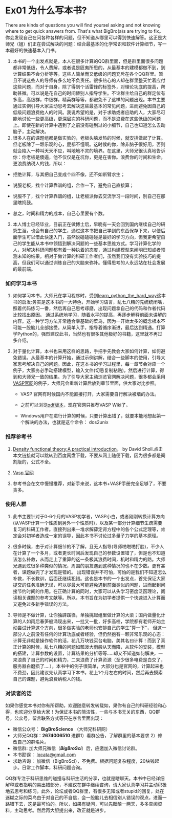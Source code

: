 # Ex01 为什么写本书?

There are kinds of questions you will find yoursel asking and not knowing where to get quick answers from. That's what BigBro(a)s are trying to fix。你会发现自己在问各种各样的问题，但不知道从哪里可以得到快速解答。这正是大师兄（姐）们正在尝试解决的问题：结合最基本的化学常识和软件计算细节，写一本最好的快速基本入门书。

1. 本书的一个出发点就是，本人在很多计算的QQ群里面，但是群里面很多问题都非常低级，令人费解，或者说是匪夷所思的，从最基本的建模都做不到，到计算结果不会分析等等。这些人简单而又低级的问题充斥在各个QQ群里。暂且不说这些人的导师有多么地不负责任。很多热心的人却在群里整天忙着应付这些问题，而对于自身，除了得到个活雷锋的标签外，对理论功底的提高，帮助甚微。可以说是花自己的时间替别人指导学生。不论群主给自己的群定位有多高，高级群，中级群，精英群等等，都避免不了这样的问题出现。本书主要通过实例引导大家主动思考去解决这些最基本的常见问题，进而避免因自己的低级问题浪费他人的时间。我说希望的是，对于求助或者应助的人，大家尽可能地讨论一些更高级，更深层次的科研问题，而不是浪费在这些低级的问题上。即使在新的计算中遇到了之前没有碰到过的小细节，自己也知道怎么去动脑子，主动解决。 
2.  很多人在的课题组都是做实验的，老板头脑发热的时候，就安排做起了计算。但老板除了一颗乐观的心，屁都不懂啊。这时候的你，除非脑子很好用，否则就会陷入一种叫天天不应，叫地地不灵的境界。在这里，大师兄很认真地告诉你：你老板是傻逼，他不仅仅是在坑你，更是在害你。浪费你的时间和生命，更浪费纳税人的钱，所以：

   - 拒绝计算，与其把自己变成个四不像，还不如断臂求生；

   - 说服老板，找个计算靠谱的组，合作一下，避免自己直接算；

   - 说服不了，找个计算靠谱的组，让老板派你去交流学习一段时间，别自己在那里瞎捣鼓。

   - 总之，时间和精力的成本，自己心里要有个数。
3. 本人博士已经毕业，目前正在做博士后，早晚有一天会回到国内继续自己的研究生涯，也会有自己的学生，通过这本书把自己学到的东西保存下来，以便后面学生可以借此快速入门，虽然说磕磕碰碰是最好的学习方向，但我更希望自己的学生能从本书中领悟到解决问题的一些基本思维方式。学习计算化学的人，对解决科研问题都有着一种执着的态度，通过构建模型来阐明已知或者预测未知的结果。相对于做计算的科研工作者们，虽然我们没有实验技巧的提高，但我们可以通过训练自己的大脑来弥补。懂得思考的人永远站在社会发展的最前端。

### 如何学习本书

1. 如何学习本书，大师兄在学习程序时，受到[learn_python_the_hard_way](https://learnpythonthehardway.org/)这本书的启发:务实是这本书的一大特色，开始学习语言，乱七八糟的先统统闭嘴，照着代码练习一番，然后再自己思考琢磨，出现问题拿自己的代码和作者代码比较找出原因。 通过系统地学习，随着水平的提高，再逐步解释前面未讲解的内容。这一种学习方法非常适合零基础的菜鸟，因为一开始太多的概念根本不可能一股脑儿全部接受。从简单入手，指导着循序渐进，最后达到精通。打算学Python的，强烈建议此书，当然也有很多其他极好的书籍，这里就不再过多介绍。

2. 对于量化计算，本书也采用这样的思路，手把手先教会大家如何计算，如何避免错误。从最基本的计算开始，通过示例讲解，结合一些脚本的使用，引导大家思考解决自己的问题。因此，在这本书的学习过程里，每一章节会对应一个例子，大家务必手动搭建模型，输入文件(切忌复制粘贴)，然后进行计算，得到和大师兄一致的结果。为了引导大家主动浏览官网解决问题，很多都会采用[VASP官网](http://www.vasp.at/)的例子，大师兄会重新计算后放到章节里面，供大家对比参照。

   - VASP 官网有时候国内不能直接打开，大家需要自行解决被墙的办法。

   - 之前可以浏览[pdf版本](https://pan.baidu.com/s/1trvvbCKkJHu1ZPGsizW4og)，现在官网只推荐VASP Wiki了。

   - Windows用户在进行计算的时候，只要计算出错了，就要本能地想起第一个解决的办法，也就是这个命令： dos2unix


### 推荐参考书

1. [Density functional theory:A practical introduction](https://pan.baidu.com/s/1dFN9stj)， by David Sholl.点击本文链接就可以跳转到百度网盘下载，不要从网上随便下载，因为很多都是阉割版的，公式不全。

2. [Vasp 官网](http://www.vasp.at/)

3. 参考书会在文中慢慢推荐，对新手来说，这本书+VASP手册完全足够了，不要贪多。

### 使用人群

1. 此书主要针对于0-6个月的VASP初学者，VASP小白，或者刚刚转换计算方向(从VASP计算一个性质到另外一个性质时)，以及某一部分计算细节生疏需要复习的科研工作者。直接列出来一堆求解薛定谔方程中的各个公式定理等，肯定会对初学者造成一定的误导，因此本书不讨论过多量子力学的基本原理。

2. 很多时候，由于对计算细节的不了解，且无人指导(导师啪啪啪打脸)，不少人在计算了一个多月，或者更长时间后发现自己的参数设置错了，但是也不知道该怎么补救，从而走上了重算的这一条极其浪费时间，机时和精力的路。大师兄遇到过很多种类似的情况，周围的朋友遇到这种情况的也不在少数。更有甚者，课题做完了才发现是错的。 出现错误并不可怕，可怕的是我们不知道怎么补救，不长教训，后面还继续犯错。这也是本书的一个出发点，首先保证大家提交的任务准确无误，可以尽最大可能避免遇到前面类似的问题，进而起到间接节约时间的作用。在正确计算的同时，大家可以从头学习密度泛函理论，阅读相关课题的参考文献等。所以，本书旨在为初学者提供一个快速进入计算而又避免过多新手错误的方法。

3. 导师是不做计算，让你独辟蹊径，单独挑起组里做计算的大梁；国内做量化计算的人如雨后春笋般涌现出来，一批又一批，好多高校，学院都有老师开始主动尝试计算这个方向，很多做实验的老师也安排自己的学生"算一下"， 但这一部分人之前没有任何的计算功底或者经验，但仍然抱有一颗非常乐观的心态：计算无非就是操作软件的活，花几万块钱买台电脑，美其名曰计算！而到了真正计算的时候，乱七八糟的问题如瓢泼大雨般从天而降，从软件的安装，模型的搭建，计算参数的设置，计算结果的分析等等.....却又不知道如何解决，一来浪费了自己的时间和精力，二来浪费了计算资源（至少很多电费是白交了，服务器白磨损了....），本书中的例子很简单，大部分也是官网的，计算起来也不费劲，因此建议先认真学习下本书，花上1个月左右的时间，然后再去摸索自己的课题，避免浪费纳税人的钱。

### 对读者的话

如果你感觉本书对你有所帮助，欢迎随意转发转载如，果你有自己的科研经验和心得，也欢迎分享给大家！为保证本书的简洁性，一些与本书无关的东西，QQ群号，公众号，留言联系方式等只在序言里面出现：

- 微信公众号： **BigBroScience** （大师兄科研网）
- 大师兄QQ群：**2674006510** 进群1）看群公告，了解群里的基本要求 2）修改自己的群名片。
- 微信群: 加大师兄微信（***BigBroSci***）后，应邀加入微信讨论群。
- 本书勘误： lqcata@gmail.com 
- 求助咨询： 加微信（BigBroSci），不免费。根据问题复杂程度，20块钱起步。日常工作脚本，科研问题咨询。

QQ群专注于科研思维的碰撞与科研生活的分享，也就是瞎聊天。本书中已经详细解释或者指明的易出错部分，不建议在群中继续咨询，请大家认真学习并主动积极地去思考和练习。此外，论坛或者QQ群里，有很多无知或者stupid的回复，处在迷糊之际的菜鸟由于对自己的不自信，会一股脑儿去相信别人错误的观点，进而一路错下去，这是最可怕的。所以，如果有疑问，可以先酝酿一两天，多多查阅资料，主动思考。然后再大胆提出来，改正就是进步。
